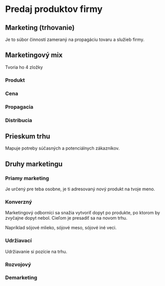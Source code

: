 # Predaj produktov firmy

## Marketing (trhovanie)

Je to súbor činností zameraný na propagáciu tovaru a služieb firmy.

## Marketingový mix

Tvoria ho 4 zložky

### Produkt

### Cena

### Propagacia

### Distribucia

## Prieskum trhu

Mapuje potreby súčasných a potenciálnych zákazníkov.

## Druhy marketingu

### Priamy marketing

Je určený pre teba osobne, je ti adresovaný nový produkt na tvoje meno.

### Konverzný

Marketingový odborníci sa snažia vytvoriť dopyt po produkte, po ktorom by zvyčajne dopyt nebol.
Cieľom je presadiť sa na novom trhu.

Napríklad sójové mlieko, sójové meso, sójové iné veci.

### Udržiavací

Udržiavanie si pozície na trhu.

### Rozvojový

### Demarketing
